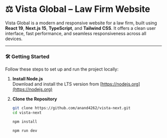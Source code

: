 # ⚖️ Vista Global – Law Firm Website

Vista Global is a modern and responsive website for a law firm, built using **React 19**, **Next.js 15**, **TypeScript**, and **Tailwind CSS**. It offers a clean user interface, fast performance, and seamless responsiveness across all devices.

---

### 🛠️ Getting Started

Follow these steps to set up and run the project locally:

1. **Install Node.js**  
   Download and install the LTS version from [https://nodejs.org](https://nodejs.org)

2. **Clone the Repository**
   ```bash
   git clone https://github.com/anand4262/vista-next.git
   cd vista-next

   npm install

   npm run dev